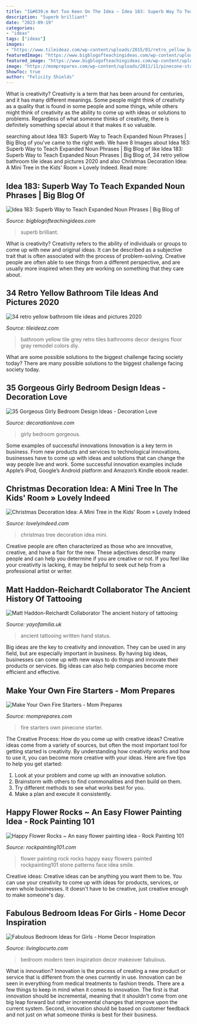 ```yaml
---
title: "I&#039;m Not Too Keen On The Idea ~ Idea 183: Superb Way To Teach Expanded Noun Phrases"
description: "Superb brilliant"
date: "2023-09-19"
categories:
- "ideas"
tags: ["ideas"]
images:
- "https://www.tileideaz.com/wp-content/uploads/2015/01/retro_yellow_bathroom_tile_22.jpg"
featuredImage: "https://www.bigblogofteachingideas.com/wp-content/uploads/2015/05/wally1.jpg"
featured_image: "https://www.bigblogofteachingideas.com/wp-content/uploads/2015/05/wally1.jpg"
image: "https://momprepares.com/wp-content/uploads/2011/11/pinecone-starter.jpg"
ShowToc: true
author: "Felicity Shields"
---
```



What is creativity?
Creativity is a term that has been around for centuries, and it has many different meanings. Some people might think of creativity as a quality that is found in some people and some things, while others might think of creativity as the ability to come up with ideas or solutions to problems. Regardless of what someone thinks of creativity, there is definitely something special about it that makes it so valuable.

	

		
searching about Idea 183: Superb Way to Teach Expanded Noun Phrases | Big Blog of you've came to the right web. We have 8 Images about Idea 183: Superb Way to Teach Expanded Noun Phrases | Big Blog of like Idea 183: Superb Way to Teach Expanded Noun Phrases | Big Blog of, 34 retro yellow bathroom tile ideas and pictures 2020 and also Christmas Decoration Idea: A Mini Tree in the Kids&#039; Room » Lovely Indeed. Read more:
		
    
## Idea 183: Superb Way To Teach Expanded Noun Phrases | Big Blog Of

<img loading=lazy src="https://www.bigblogofteachingideas.com/wp-content/uploads/2015/05/wally1.jpg" onerror="this.onerror=null;this.src='https://tse2.mm.bing.net/th?id=OIP.BPTB_cfrS3HePpDK68iC3AHaEk&amp;pid=15.1';" alt="Idea 183: Superb Way to Teach Expanded Noun Phrases | Big Blog of">

_Source: bigblogofteachingideas.com_

>superb brilliant. 

	

What is creativity?
Creativity refers to the ability of individuals or groups to come up with new and original ideas. It can be described as a subjective trait that is often associated with the process of problem-solving. Creative people are often able to see things from a different perspective, and are usually more inspired when they are working on something that they care about.

    
## 34 Retro Yellow Bathroom Tile Ideas And Pictures 2020

<img loading=lazy src="https://www.tileideaz.com/wp-content/uploads/2015/01/retro_yellow_bathroom_tile_22.jpg" onerror="this.onerror=null;this.src='https://tse3.mm.bing.net/th?id=OIP.1_yCHd7jkAiI5emmq5cydwHaJ8&amp;pid=15.1';" alt="34 retro yellow bathroom tile ideas and pictures 2020">

_Source: tileideaz.com_

>bathroom yellow tile grey retro tiles bathrooms decor designs floor gray remodel colors diy. 

	

What are some possible solutions to the biggest challenge facing society today?
There are many possible solutions to the biggest challenge facing society today.

    
## 35 Gorgeous Girly Bedroom Design Ideas - Decoration Love

<img loading=lazy src="http://www.decorationlove.com/wp-content/uploads/2016/07/Girly-Girl-Room-Decorations.jpg" onerror="this.onerror=null;this.src='https://tse2.mm.bing.net/th?id=OIP.8pWqd0e5VVLlP7XR7OL5rAHaLH&amp;pid=15.1';" alt="35 Gorgeous Girly Bedroom Design Ideas - Decoration Love">

_Source: decorationlove.com_

>girly bedroom gorgeous. 

	

Some examples of successful innovations
Innovation is a key term in business. From new products and services to technological innovations, businesses have to come up with ideas and solutions that can change the way people live and work. Some successful innovation examples include Apple’s iPod, Google’s Android platform and Amazon’s Kindle ebook reader.

    
## Christmas Decoration Idea: A Mini Tree In The Kids&#039; Room » Lovely Indeed

<img loading=lazy src="https://lovelyindeed.com/wp-content/uploads/2017/12/christmas-decoration-idea-kids-room-tree-5.jpg" onerror="this.onerror=null;this.src='https://tse4.mm.bing.net/th?id=OIP.f2BvlIN2DJsmohWjItTV_AHaLH&amp;pid=15.1';" alt="Christmas Decoration Idea: A Mini Tree in the Kids&#039; Room » Lovely Indeed">

_Source: lovelyindeed.com_

>christmas tree decoration idea mini. 

	

Creative people are often characterized as those who are innovative, creative, and have a flair for the new. These adjectives describe many people and can help you determine if you are creative or not. If you feel like your creativity is lacking, it may be helpful to seek out help from a professional artist or writer.

    
## Matt Haddon-Reichardt Collaborator The Ancient History Of Tattooing

<img loading=lazy src="https://cdn.shopify.com/s/files/1/2156/7915/articles/Copper_Age_Tattoo_Nacho_Brown_1200x600_crop_center.jpg?v=1570183146" onerror="this.onerror=null;this.src='https://tse3.mm.bing.net/th?id=OIP.9uinHRFDcslu0bk2N2oC2gHaDt&amp;pid=15.1';" alt="Matt Haddon-Reichardt Collaborator The ancient history of tattooing">

_Source: yayofamilia.uk_

>ancient tattooing written hand status. 

	

Big ideas are the key to creativity and innovation. They can be used in any field, but are especially important in business. By having big ideas, businesses can come up with new ways to do things and innovate their products or services. Big ideas can also help companies become more efficient and effective.

    
## Make Your Own Fire Starters - Mom Prepares

<img loading=lazy src="https://momprepares.com/wp-content/uploads/2011/11/pinecone-starter.jpg" onerror="this.onerror=null;this.src='https://tse1.mm.bing.net/th?id=OIP.5mLboiAh-3sMusKD388RpwHaJ4&amp;pid=15.1';" alt="Make Your Own Fire Starters - Mom Prepares">

_Source: momprepares.com_

>fire starters own pinecone starter. 

	

The Creative Process: How do you come up with creative ideas?
Creative ideas come from a variety of sources, but often the most important tool for getting started is creativity. By understanding how creativity works and how to use it, you can become more creative with your ideas. Here are five tips to help you get started: 
1. Look at your problem and come up with an innovative solution.
2. Brainstorm with others to find commonalities and then build on them. 
3. Try different methods to see what works best for you. 
4. Make a plan and execute it consistently. 

    
## Happy Flower Rocks ~ An Easy Flower Painting Idea - Rock Painting 101

<img loading=lazy src="https://rockpainting101.com/wp-content/uploads/2018/03/Flower-Rock-Painting-Ideas-500x278.jpg" onerror="this.onerror=null;this.src='https://tse3.mm.bing.net/th?id=OIP.3mBNljkAssGavKv5HP16zwHaEH&amp;pid=15.1';" alt="Happy Flower Rocks ~ An easy flower painting idea - Rock Painting 101">

_Source: rockpainting101.com_

>flower painting rock rocks happy easy flowers painted rockpainting101 stone patterns face idea smile. 

	

Creative ideas:
Creative ideas can be anything you want them to be. You can use your creativity to come up with ideas for products, services, or even whole businesses. It doesn't have to be creative, just creative enough to make someone's day.

    
## Fabulous Bedroom Ideas For Girls - Home Decor Inspiration

<img loading=lazy src="https://www.livinglocurto.com/wp-content/uploads/2016/05/girls-bedroom-makeover.jpg" onerror="this.onerror=null;this.src='https://tse1.mm.bing.net/th?id=OIP.yDNXXD7tPOEztNNXUgLKYQHaLH&amp;pid=15.1';" alt="Fabulous Bedroom Ideas for Girls - Home Decor Inspiration">

_Source: livinglocurto.com_

>bedroom modern teen inspiration decor makeover fabulous. 

	

What is innovation?
Innovation is the process of creating a new product or service that is different from the ones currently in use. Innovation can be seen in everything from medical treatments to fashion trends.
There are a few things to keep in mind when it comes to innovation. The first is that innovation should be incremental, meaning that it shouldn't come from one big leap forward but rather incremental changes that improve upon the current system. Second, innovation should be based on customer feedback and not just on what someone thinks is best for their business.

